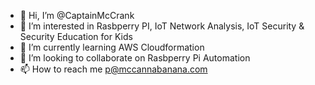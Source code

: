 - 👋 Hi, I’m @CaptainMcCrank
- 👀 I’m interested in Rasbperry PI, IoT Network Analysis, IoT Security & Security Education for Kids
- 🌱 I’m currently learning AWS Cloudformation
- 💞️ I’m looking to collaborate on Rasbperry Pi Automation
- 📫 How to reach me p@mccannabanana.com

<!---
CaptainMcCrank/CaptainMcCrank is a ✨ special ✨ repository because its `README.md` (this file) appears on your GitHub profile.
You can click the Preview link to take a look at your changes.
--->

